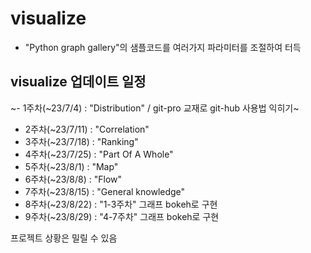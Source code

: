 # visualize
- "Python graph gallery"의 샘플코드를 여러가지 파라미터를 조절하여 터득

## visualize 업데이트 일정
~- 1주차(~23/7/4) : "Distribution" / git-pro 교재로 git-hub 사용법 익히기~
- 2주차(~23/7/11) : "Correlation"
- 3주차(~23/7/18) : "Ranking"
- 4주차(~23/7/25) : "Part Of A Whole"
- 5주차(~23/8/1) : "Map"
- 6주차(~23/8/8) : "Flow"
- 7주차(~23/8/15) : "General knowledge"
- 8주차(~23/8/22) : "1-3주차" 그래프 bokeh로 구현
- 9주차(~23/8/29) : "4-7주차" 그래프 bokeh로 구현

프로젝트 상황은 밀릴 수 있음
